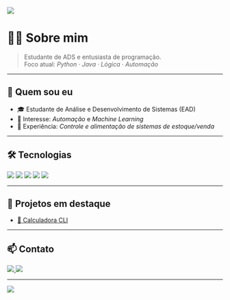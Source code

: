 <!-- Banner -->
<img src="https://capsule-render.vercel.app/api?type=waving&color=0:0072ff,100:00c6ff&height=150&section=header&text=Olá,%20eu%20sou%20João%20Mateus%20Arcolino%20👋&fontSize=28&fontColor=ffffff&fontAlignY=35" />

# 👨‍💻 Sobre mim
> Estudante de ADS e entusiasta de programação.  
> Foco atual: *Python · Java · Lógica · Automação*

---

## 📌 Quem sou eu
- 🎓 Estudante de Análise e Desenvolvimento de Sistemas (EAD)
- 🤖 Interesse: *Automação* e *Machine Learning*
- 💼 Experiência: *Controle e alimentação de sistemas de estoque/venda*

---

## 🛠️ Tecnologias
<p align="left">
  <img src="https://img.shields.io/badge/Python-3776AB?style=for-the-badge&logo=python&logoColor=white"/>
  <img src="https://img.shields.io/badge/Java-007396?style=for-the-badge&logo=java&logoColor=white"/>
  <img src="https://img.shields.io/badge/Git-F05032?style=for-the-badge&logo=git&logoColor=white"/>
  <img src="https://img.shields.io/badge/GitHub-181717?style=for-the-badge&logo=github&logoColor=white"/>
  <img src="https://img.shields.io/badge/Jupyter-F37626?style=for-the-badge&logo=jupyter&logoColor=white"/>
</p>

---

## 🚀 Projetos em destaque
- [📌 Calculadora CLI](https://github.com/SEU_USUARIO/calculadora-cli)

---

## 📫 Contato
<p align="left">
  <a href="https://www.linkedin.com/in/joao-arcolino/" target="_blank">
    <img src="https://img.shields.io/badge/LinkedIn-0077B5?style=for-the-badge&logo=linkedin&logoColor=white"/>
  </a>
  <a href="mailto:mateus.arcolino@gmail.com">
    <img src="https://img.shields.io/badge/Email-D14836?style=for-the-badge&logo=gmail&logoColor=white"/>
  </a>
</p>

---


<!-- Rodapé -->
<img src="https://capsule-render.vercel.app/api?type=waving&color=0:00c6ff,100:0072ff&height=120&section=footer"/>
